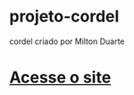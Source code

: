 # projeto-cordel
 cordel criado por Milton Duarte
<h1><a href="https://riclaudiosr.github.io/projeto-cordel/">Acesse o site</a></h1>
